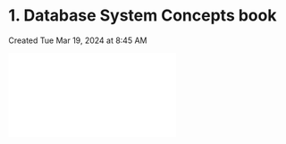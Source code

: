 # 1. Database System Concepts book
Created Tue Mar 19, 2024 at 8:45 AM

![](/assets/1_Database_System_Concepts_book-pdf-1-127a0331.pdf)